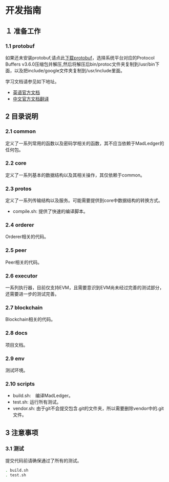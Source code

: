 # 开发指南

## １ 准备工作

### 1.1 protobuf

如果还未安装protobuf,请点此[下载protobuf](https://github.com/google/protobuf/releases)，选择系统平台对应的Protocol Buffers v3.6.0压缩包并解压,然后将解压后bin/protoc文件夹复制到/usr/bin下面，以及把include/google文件夹复制到/usr/include里面。

学习文档请参见如下地址。

- [英语官方文档](https://developers.google.com/protocol-buffers/docs/proto3)
- [中文官方文档翻译](http://colobu.com/2017/03/16/Protobuf3-language-guide/)

## 2 目录说明

### 2.1 common

定义了一系列常用的函数以及密码学相关的函数，其不应当依赖于MadLedger的任何包。

### 2.2 core

定义了一系列基本的数据结构以及其相关操作，其仅依赖于common。

### 2.3 protos

定义了一系列传输结构以及服务。可能需要提供到core中数据结构的转换方式。

- compile.sh: 提供了快速的编译脚本。

### 2.4 orderer

Orderer相关的代码。

### 2.5 peer

Peer相关的代码。

### 2.6 executor

一系列执行器，目前仅支持EVM，且需要意识到EVM尚未经过完善的测试部分，还需要进一步的测试完善。

### 2.7 blockchain

Blockchain相关的代码。

### 2.8 docs

项目文档。

### 2.9 env

测试环境。

### 2.10 scripts

- build.sh:　编译MadLedger。
- test.sh: 运行所有测试。
- vendor.sh: 由于git不会提交包含.git的文件夹，所以需要删除vendor中的.git文件。

## 3 注意事项

### 3.1 测试

提交代码前请确保通过了所有的测试。

```bash
. build.sh
. test.sh
```